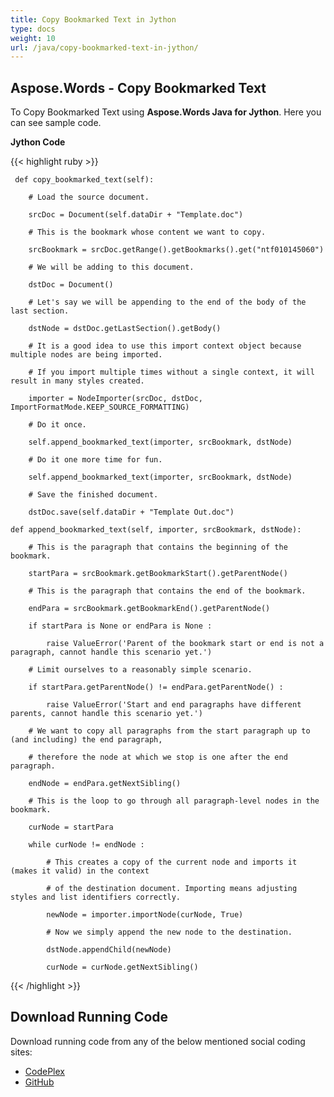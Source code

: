 ```yaml
---
title: Copy Bookmarked Text in Jython
type: docs
weight: 10
url: /java/copy-bookmarked-text-in-jython/
---
```


## **Aspose.Words - Copy Bookmarked Text**
To Copy Bookmarked Text using **Aspose.Words Java for Jython**. Here you can see sample code.

**Jython Code**

{{< highlight ruby >}}

     def copy_bookmarked_text(self):

        # Load the source document.

        srcDoc = Document(self.dataDir + "Template.doc")

        # This is the bookmark whose content we want to copy.

        srcBookmark = srcDoc.getRange().getBookmarks().get("ntf010145060")

        # We will be adding to this document.

        dstDoc = Document()

        # Let's say we will be appending to the end of the body of the last section.

        dstNode = dstDoc.getLastSection().getBody()

        # It is a good idea to use this import context object because multiple nodes are being imported.

        # If you import multiple times without a single context, it will result in many styles created.

        importer = NodeImporter(srcDoc, dstDoc, ImportFormatMode.KEEP_SOURCE_FORMATTING)

        # Do it once.

        self.append_bookmarked_text(importer, srcBookmark, dstNode)

        # Do it one more time for fun.

        self.append_bookmarked_text(importer, srcBookmark, dstNode)

        # Save the finished document.

        dstDoc.save(self.dataDir + "Template Out.doc")

    def append_bookmarked_text(self, importer, srcBookmark, dstNode):

        # This is the paragraph that contains the beginning of the bookmark.

        startPara = srcBookmark.getBookmarkStart().getParentNode()

        # This is the paragraph that contains the end of the bookmark.

        endPara = srcBookmark.getBookmarkEnd().getParentNode()

        if startPara is None or endPara is None :

            raise ValueError('Parent of the bookmark start or end is not a paragraph, cannot handle this scenario yet.')

        # Limit ourselves to a reasonably simple scenario.

        if startPara.getParentNode() != endPara.getParentNode() :

            raise ValueError('Start and end paragraphs have different parents, cannot handle this scenario yet.')

        # We want to copy all paragraphs from the start paragraph up to (and including) the end paragraph,

        # therefore the node at which we stop is one after the end paragraph.

        endNode = endPara.getNextSibling()

        # This is the loop to go through all paragraph-level nodes in the bookmark.

        curNode = startPara

        while curNode != endNode :

            # This creates a copy of the current node and imports it (makes it valid) in the context

            # of the destination document. Importing means adjusting styles and list identifiers correctly.

            newNode = importer.importNode(curNode, True)

            # Now we simply append the new node to the destination.

            dstNode.appendChild(newNode)

            curNode = curNode.getNextSibling()

{{< /highlight >}}
## **Download Running Code**
Download running code from any of the below mentioned social coding sites:

- [CodePlex](https://asposewordsjavajython.codeplex.com/releases/view/619260)
- [GitHub](https://github.com/aspose-words/Aspose.Words-for-Java/releases/tag/Aspose.Words_Java_for_Jython-v1.0.0)

